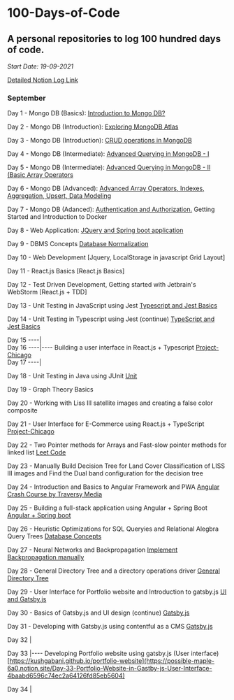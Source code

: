 # 100-Days-of-Code

## A personal repositories to log 100 hundred days of code.

_Start Date: 19-09-2021_

[Detailed Notion Log Link](https://possible-maple-6a0.notion.site/100-Days-of-Code-b3ae9367b854485eb77f0bde8e0ea6bb)

### September

Day 1 - Mongo DB (Basics): [Introduction to Mongo DB?](https://possible-maple-6a0.notion.site/Day-1-Introduction-to-Mongo-DB-36a86b07d87c47d28175c2e4943e1f1f)

Day 2 - Mongo DB (Introduction): [Exploring MongoDB Atlas](https://possible-maple-6a0.notion.site/Day-2-Exploring-MongoDB-Atlas-c7d0b400f13147ceba75436a48a14841)

Day 3 - Mongo DB (Introduction): [CRUD operations in MongoDB](https://possible-maple-6a0.notion.site/Day-3-CRUD-Operations-in-MongoDB-RESTful-APIs-using-Node-js-2030216fab6d41c885f023a976cd2472)

Day 4 - Mongo DB (Intermediate): [Advanced Querying in MongoDB - I](https://possible-maple-6a0.notion.site/Day-4-Advanced-CRUD-Operations-I-5691d47a1fd3427fbb310e9db9996b23)

Day 5 - Mongo DB (Intermediate): [Advanced Querying in MongoDB - II (Basic Array Operators](https://possible-maple-6a0.notion.site/Day-5-Advanced-CRUD-Operations-II-Basic-Array-Operators-12eb67bf2aff4dee972b2787059cb56e)

Day 6 - Mongo DB (Advanced): [Advanced Array Operators, Indexes, Aggregation, Upsert, Data Modeling](https://possible-maple-6a0.notion.site/Day-6-Advanced-Array-Operators-Projections-and-Aggregation-b75c2282818a4f38878050dffdd1913a)

Day 7 - Mongo DB (Adanced): [Authentication and Authorization.](https://possible-maple-6a0.notion.site/Day-7-Authentication-and-Authorization-in-MongoDB-d987582d8e2a49eab8d503dbe907d89e)
Getting Started and Introduction to Docker

Day 8 - Web Application: [JQuery and Spring boot application](https://possible-maple-6a0.notion.site/Day-8-JQuery-and-Spring-Boot-Application-with-ThymeLeaf-6dd47f65913347d5b20061de11e5ff50)

Day 9 - DBMS Concepts [Database Normalization](https://possible-maple-6a0.notion.site/Day-9-Database-Normalization-7ec364417ac74219862fac49e1cac3b7)

Day 10 - Web Development [Jquery, LocalStorage in javascript Grid Layout]

Day 11 - React.js Basics [React.js Basics]

Day 12 - Test Driven Development, Getting started with Jetbrain's WebStorm [React.js + TDD]

Day 13 - Unit Testing in JavaScript using Jest [Typescript and Jest Basics](https://possible-maple-6a0.notion.site/Day-13-Typescript-and-Jest-Basics-b98b486012b54940a75054f0856ba273)

Day 14 - Unit Testing in Typescript using Jest (continue) [TypeScript and Jest Basics](https://possible-maple-6a0.notion.site/Day-14-TypeScript-Jest-continued-4dedcfb65186472fb393f9cf742fa632)

Day 15 ----|<br />
Day 16 ----|---- Building a user interface in React.js + Typescript [Project-Chicago](https://github.com/KushGabani/Project-Chicago) <br />
Day 17 ----|<br />

Day 18 - Unit Testing in Java using JUnit [Unit](https://possible-maple-6a0.notion.site/Day-18-100-Unit-Testing-in-Java-using-JUnit-9b3a338035de4d7ba64873177f7e20dc)

Day 19 - Graph Theory Basics

Day 20 - Working with Liss III satellite images and creating a false color composite

Day 21 - User Interface for E-Commerce using React.js + TypeScript [Project-Chicago](https://possible-maple-6a0.notion.site/Day-21-User-Interface-for-E-commerce-using-React-js-TypeScript-2136d59b3cf34a5fb3762fcfdd7b5b9b)

Day 22 - Two Pointer methods for Arrays and Fast-slow pointer methods for linked list [Leet Code](https://leetcode.com/tag/two-pointers/)

Day 23 - Manually Build Decision Tree for Land Cover Classification of LISS III images and Find the Dual band configuration for the decision tree

Day 24 - Introduction and Basics to Angular Framework and PWA [Angular Crash Course by Traversy Media](https://possible-maple-6a0.notion.site/Day-24-Introduction-to-PWA-and-Angular-Framework-22482484823c460193fbc106966a46a5)

Day 25 - Building a full-stack application using Angular + Spring Boot [Angular + Spring boot](https://possible-maple-6a0.notion.site/Day-25-Building-a-full-stack-application-using-Angular-Spring-Boot-550db39513cf4c9ca1b930c06a8a44f3)

Day 26 - Heuristic Optimizations for SQL Queryies and Relational Alegbra Query Trees [Database Concepts](https://possible-maple-6a0.notion.site/Day-25-Heuristic-Optimizations-for-SQL-Queries-and-Relational-Algebra-Query-Tree-7825d52e983a4289834378e9df9b0ab9)

Day 27 - Neural Networks and Backpropagation [Implement Backpropagation manually](https://possible-maple-6a0.notion.site/Day-26-Neural-Networks-and-Backpropagation-86faa09af3924d199edc7bb6c94bff8a)

Day 28 - General Directory Tree and a directory operations driver [General Directory Tree](https://possible-maple-6a0.notion.site/Day-27-General-Directory-Tree-a85bcffa0e7a4491a57ebd13fedf9734)

Day 29 - User Interface for Portfolio website and Introduction to gatsby.js [UI and Gatsby.js](https://possible-maple-6a0.notion.site/Day-28-Build-User-Interface-for-Portfolio-and-Gatsby-js-158594b767c34e37bb8e47b9747997ae)

Day 30 - Basics of Gatsby.js and UI design (continue) [Gatsby.js](https://possible-maple-6a0.notion.site/Day-30-Introduction-to-Gatsby-js-2cd4b9f9f5234536a3306d027ac668a1)

Day 31 - Developing with Gatsby.js using contentful as a CMS [Gatsby.js](https://possible-maple-6a0.notion.site/Day-31-Developing-with-gatsby-js-using-contentful-as-a-CMS-95a9d004d79d4d79861b0233fb689356)

Day 32 |

Day 33 |---- Developing Portfolio website using gatsby.js (User interface) [https://kushgabani.github.io/portfolio-website](https://possible-maple-6a0.notion.site/Day-33-Portfolio-Website-in-Gastby-js-User-Interface-4baabd6596c74ec2a64126fd85eb5604)

Day 34 |
